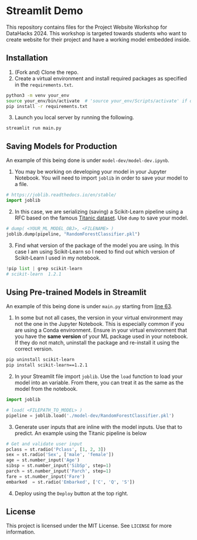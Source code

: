 
# Streamlit Demo
This repository contains files for the Project Website Workshop for DataHacks 2024. This workshop is targeted towards students who want to create website for their project and have a working model embedded inside.

## Installation 
1. (Fork and) Clone the repo.
2. Create a virtual environment and install required packages as specified in the `requirements.txt`.
```bash
python3 -m venv your_env
source your_env/bin/activate  # 'source your_env/Scripts/activate' if on Windows
pip install -r requirements.txt
```
3. Launch you local server by running the following.
```
streamlit run main.py
```

## Saving Models for Production
An example of this being done is under `model-dev/model-dev.ipynb`.
1. You may be working on developing your model in your Jupyter Notebook. You will need to import `joblib` in order to save your model to a file.
```python
# https://joblib.readthedocs.io/en/stable/
import joblib
```
2. In this case, we are serializing (saving) a Scikit-Learn pipeline using a RFC based on the famous [Titanic dataset](https://www.kaggle.com/competitions/titanic/overview). Use `dump` to save your model.
```python
# dump( <YOUR_ML_MODEL_OBJ>, <FILENAME> )
joblib.dump(pipeline, "RandomForestClassifier.pkl")
```
3. Find what version of the package of the model you are using. In this case I am using Scikit-Learn so I need to find out which version of Scikit-Learn I used in my notebook.
```python
!pip list | grep scikit-learn
# scikit-learn  1.2.1
```

## Using Pre-trained Models in Streamlit
An example of this being done is under `main.py` starting from [line 63](https://github.com/ucsdds3/streamlit-demo/blob/5af213f5d185516edfad25bbc2344ef6d93c7054/main.py#L63).
1. In some but not all cases, the version in your virtual environment may not the one in the Jupyter Notebook. This is especially common if you are using a Conda environment. Ensure in your virtual environment that you have the **same version** of your ML package used in your notebook.
If they do not match, uninstall the package and re-install it using the correct version.
```bash
pip uninstall scikit-learn
pip install scikit-learn==1.2.1
```
2. In your Streamlit file import `joblib`. Use the `load` function to load your model into an variable. From there, you can treat it as the same as the model from the notebook.
```python
import joblib

# load( <FILEPATH_TO_MODEL> )
pipeline = joblib.load('./model-dev/RandomForestClassifier.pkl')
```
3. Generate user inputs that are inline with the model inputs. Use that to predict. An example using the Titanic pipeline is below
```python
# Get and validate user input
pclass = st.radio('Pclass', [1, 2, 3])
sex = st.radio('Sex', ['male', 'female'])
age = st.number_input('Age')
sibsp = st.number_input('SibSp', step=1)
parch = st.number_input('Parch', step=1)
fare = st.number_input('Fare')
embarked  = st.radio('Embarked', ['C', 'Q', 'S'])
```
4. Deploy using the `Deploy` button at the top right.

## License
This project is licensed under the MIT License. See `LICENSE` for more information.
